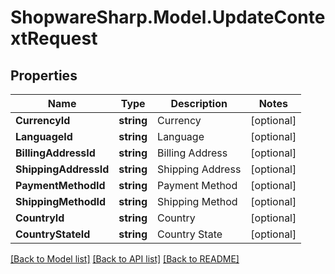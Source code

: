 # ShopwareSharp.Model.UpdateContextRequest

## Properties

Name | Type | Description | Notes
------------ | ------------- | ------------- | -------------
**CurrencyId** | **string** | Currency | [optional] 
**LanguageId** | **string** | Language | [optional] 
**BillingAddressId** | **string** | Billing Address | [optional] 
**ShippingAddressId** | **string** | Shipping Address | [optional] 
**PaymentMethodId** | **string** | Payment Method | [optional] 
**ShippingMethodId** | **string** | Shipping Method | [optional] 
**CountryId** | **string** | Country | [optional] 
**CountryStateId** | **string** | Country State | [optional] 

[[Back to Model list]](../README.md#documentation-for-models) [[Back to API list]](../README.md#documentation-for-api-endpoints) [[Back to README]](../README.md)


